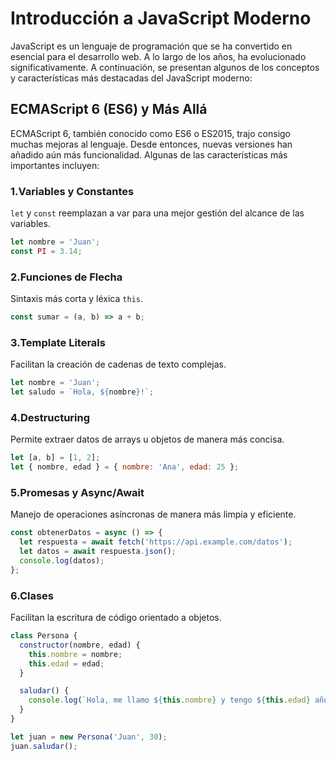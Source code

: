 # Introducción a JavaScript Moderno
JavaScript es un lenguaje de programación que se ha convertido en esencial para el desarrollo web. A lo largo de los años, ha evolucionado significativamente. A continuación, se presentan algunos de los conceptos y características más destacadas del JavaScript moderno:

## ECMAScript 6 (ES6) y Más Allá
ECMAScript 6, también conocido como ES6 o ES2015, trajo consigo muchas mejoras al lenguaje. Desde entonces, nuevas versiones han añadido aún más funcionalidad. Algunas de las características más importantes incluyen:

### 1.Variables y Constantes
 `let` y `const` reemplazan a var para una mejor gestión del alcance de las variables.

```js
let nombre = 'Juan';
const PI = 3.14;
```

### 2.Funciones de Flecha
Sintaxis más corta y léxica `this`.

```js
const sumar = (a, b) => a + b;
```

### 3.Template Literals
Facilitan la creación de cadenas de texto complejas.

```js
let nombre = 'Juan';
let saludo = `Hola, ${nombre}!`;
```

### 4.Destructuring
Permite extraer datos de arrays u objetos de manera más concisa.

```js
let [a, b] = [1, 2];
let { nombre, edad } = { nombre: 'Ana', edad: 25 };
```

### 5.Promesas y Async/Await
Manejo de operaciones asíncronas de manera más limpia y eficiente.

```js
const obtenerDatos = async () => {
  let respuesta = await fetch('https://api.example.com/datos');
  let datos = await respuesta.json();
  console.log(datos);
};
```

### 6.Clases
Facilitan la escritura de código orientado a objetos.

```js
class Persona {
  constructor(nombre, edad) {
    this.nombre = nombre;
    this.edad = edad;
  }

  saludar() {
    console.log(`Hola, me llamo ${this.nombre} y tengo ${this.edad} años.`);
  }
}

let juan = new Persona('Juan', 30);
juan.saludar();
```